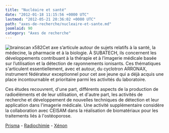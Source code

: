 ```yaml
---
title: "Nucléaire et santé"
date: "2012-01-18 11:15:56 +0000 UTC"
lastmod: "2012-05-21 20:36:02 +0000 UTC"
path: "axes-de-recherche/nucleaire-et-sante.md"
joomlaid: 90
category: "Axes de recherche"
---
```

![brainscan x582](images/General/brainscan_x582.jpg)Cet axe s’articule autour de sujets relatifs à la santé, la médecine, la pharmacie et à la biologie. À SUBATECH, ils concernent les développements contribuant à la thérapie et à l’imagerie médicale basée sur l’utilisation et la détection de rayonnements ionisants. Ces thématiques s'articulent essentiellement, avec et autour, du cyclotron ARRONAX, instrument fédérateur exceptionnel pour cet axe jeune qui a déjà acquis une place incontournable et prioritaire parmi les activités du laboratoire.

Ces études recouvrent, d'une part, différents aspects de la production de radioéléments et de leur utilisation, et d'autre part, les activités de recherche et développement de nouvelles techniques de détection et leur application dans l'imagerie médicale. Une activité supplémentaire considère la collaboration avec CEISAM dans la réalisation de biomatériaux pour les traitements liés à l'ostéoporose.

[Prisma](/recherche/prisma/presentation) - [Radiochimie](/recherche/radiochimie/radiochimie-presentation) - [Xénon](/recherche/xenon/presentation)
